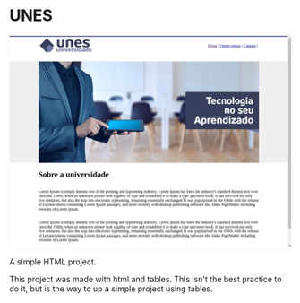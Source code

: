 # UNES
![](Unes-website.jpg)

A simple HTML project.


This project was made with html and tables.
This isn't the best practice to do it, but is the way to up a simple project using tables.


